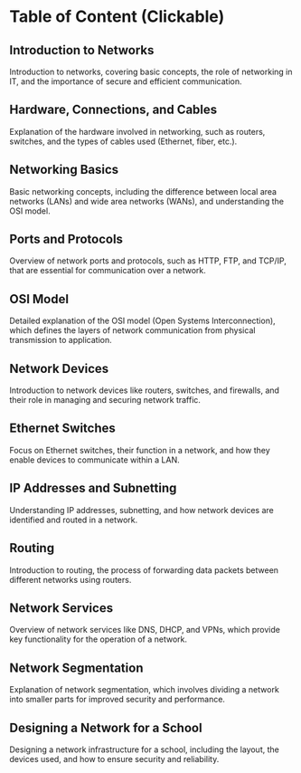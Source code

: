 # Table of Content (Clickable)

## **Introduction to Networks**
Introduction to networks, covering basic concepts, the role of networking in IT, and the importance of secure and efficient communication.

## **Hardware, Connections, and Cables**
Explanation of the hardware involved in networking, such as routers, switches, and the types of cables used (Ethernet, fiber, etc.).

## **Networking Basics**
Basic networking concepts, including the difference between local area networks (LANs) and wide area networks (WANs), and understanding the OSI model.

## **Ports and Protocols**
Overview of network ports and protocols, such as HTTP, FTP, and TCP/IP, that are essential for communication over a network.

## **OSI Model**
Detailed explanation of the OSI model (Open Systems Interconnection), which defines the layers of network communication from physical transmission to application.

## **Network Devices**
Introduction to network devices like routers, switches, and firewalls, and their role in managing and securing network traffic.

## **Ethernet Switches**
Focus on Ethernet switches, their function in a network, and how they enable devices to communicate within a LAN.

## **IP Addresses and Subnetting**
Understanding IP addresses, subnetting, and how network devices are identified and routed in a network.

## **Routing**
Introduction to routing, the process of forwarding data packets between different networks using routers.

## **Network Services**
Overview of network services like DNS, DHCP, and VPNs, which provide key functionality for the operation of a network.

## **Network Segmentation**
Explanation of network segmentation, which involves dividing a network into smaller parts for improved security and performance.

## **Designing a Network for a School**
Designing a network infrastructure for a school, including the layout, the devices used, and how to ensure security and reliability.
